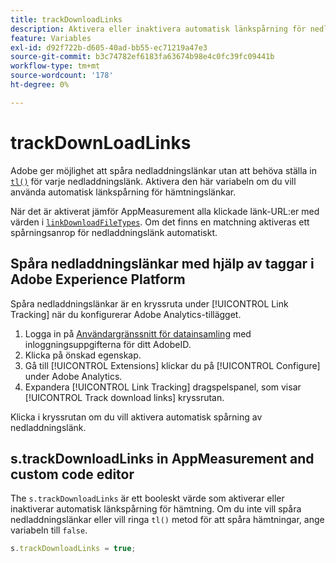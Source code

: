```yaml
---
title: trackDownloadLinks
description: Aktivera eller inaktivera automatisk länkspårning för nedladdningslänkar.
feature: Variables
exl-id: d92f722b-d605-40ad-bb55-ec71219a47e3
source-git-commit: b3c74782ef6183fa63674b98e4c0fc39fc09441b
workflow-type: tm+mt
source-wordcount: '178'
ht-degree: 0%

---
```


# trackDownLoadLinks

Adobe ger möjlighet att spåra nedladdningslänkar utan att behöva ställa in [`tl()`](../functions/tl-method.md) för varje nedladdningslänk. Aktivera den här variabeln om du vill använda automatisk länkspårning för hämtningslänkar.

När det är aktiverat jämför AppMeasurement alla klickade länk-URL:er med värden i [`linkDownloadFileTypes`](linkdownloadfiletypes.md). Om det finns en matchning aktiveras ett spårningsanrop för nedladdningslänk automatiskt.

## Spåra nedladdningslänkar med hjälp av taggar i Adobe Experience Platform

Spåra nedladdningslänkar är en kryssruta under [!UICONTROL Link Tracking] när du konfigurerar Adobe Analytics-tillägget.

1. Logga in på [Användargränssnitt för datainsamling](https://experience.adobe.com/data-collection) med inloggningsuppgifterna för ditt AdobeID.
2. Klicka på önskad egenskap.
3. Gå till [!UICONTROL Extensions] klickar du på [!UICONTROL Configure] under Adobe Analytics.
4. Expandera [!UICONTROL Link Tracking] dragspelspanel, som visar [!UICONTROL Track download links] kryssrutan.

Klicka i kryssrutan om du vill aktivera automatisk spårning av nedladdningslänk.

## s.trackDownloadLinks in AppMeasurement and custom code editor

The `s.trackDownloadLinks` är ett booleskt värde som aktiverar eller inaktiverar automatisk länkspårning för hämtning. Om du inte vill spåra nedladdningslänkar eller vill ringa `tl()` metod för att spåra hämtningar, ange variabeln till `false`.

```js
s.trackDownloadLinks = true;
```
